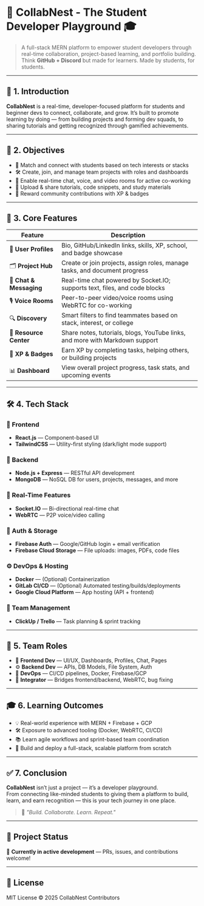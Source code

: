 # 🚀 CollabNest - The Student Developer Playground 🎓

> A full-stack MERN platform to empower student developers through real-time collaboration, project-based learning, and portfolio building.  
> Think **GitHub + Discord** but made for learners. Made by students, for students.

---

## 🌟 1. Introduction

**CollabNest** is a real-time, developer-focused platform for students and beginner devs to connect, collaborate, and grow. It’s built to promote learning by doing — from building projects and forming dev squads, to sharing tutorials and getting recognized through gamified achievements.

---

## 🎯 2. Objectives

- 👫 Match and connect with students based on tech interests or stacks  
- 🛠️ Create, join, and manage team projects with roles and dashboards  
- 💬 Enable real-time chat, voice, and video rooms for active co-working  
- 📂 Upload & share tutorials, code snippets, and study materials  
- 🏅 Reward community contributions with XP & badges  

---

## 🔧 3. Core Features

| Feature             | Description |
|--------------------|-------------|
| 👤 **User Profiles** | Bio, GitHub/LinkedIn links, skills, XP, school, and badge showcase |
| 🗂️ **Project Hub** | Create or join projects, assign roles, manage tasks, and document progress |
| 💬 **Chat & Messaging** | Real-time chat powered by Socket.IO; supports text, files, and code blocks |
| 🎙️ **Voice Rooms** | Peer-to-peer video/voice rooms using WebRTC for co-working |
| 🔍 **Discovery** | Smart filters to find teammates based on stack, interest, or college |
| 🧠 **Resource Center** | Share notes, tutorials, blogs, YouTube links, and more with Markdown support |
| 🏅 **XP & Badges** | Earn XP by completing tasks, helping others, or building projects |
| 📊 **Dashboard** | View overall project progress, task stats, and upcoming events |

---

## 🛠️ 4. Tech Stack

### 🚧 Frontend
- **React.js** — Component-based UI
- **TailwindCSS** — Utility-first styling (dark/light mode support)

### 🔩 Backend
- **Node.js + Express** — RESTful API development
- **MongoDB** — NoSQL DB for users, projects, messages, and more

### 🔁 Real-Time Features
- **Socket.IO** — Bi-directional real-time chat
- **WebRTC** — P2P voice/video calling

### 🧩 Auth & Storage
- **Firebase Auth** — Google/GitHub login + email verification
- **Firebase Cloud Storage** — File uploads: images, PDFs, code files

### ⚙️ DevOps & Hosting
- **Docker** — (Optional) Containerization
- **GitLab CI/CD** — (Optional) Automated testing/builds/deployments
- **Google Cloud Platform** — App hosting (API + frontend)

### 📅 Team Management
- **ClickUp / Trello** — Task planning & sprint tracking

---

## 👥 5. Team Roles

- 🎨 **Frontend Dev** — UI/UX, Dashboards, Profiles, Chat, Pages  
- ⚙️ **Backend Dev** — APIs, DB Models, File System, Auth  
- 🧪 **DevOps** — CI/CD pipelines, Docker, Firebase/GCP  
- 🧩 **Integrator** — Bridges frontend/backend, WebRTC, bug fixing  

---

## 🎓 6. Learning Outcomes

- 💡 Real-world experience with MERN + Firebase + GCP
- 🛠️ Exposure to advanced tooling (Docker, WebRTC, CI/CD)
- 📚 Learn agile workflows and sprint-based team coordination
- 🚀 Build and deploy a full-stack, scalable platform from scratch

---

## ✅ 7. Conclusion

**CollabNest** isn’t just a project — it’s a developer playground.  
From connecting like-minded students to giving them a platform to build, learn, and earn recognition — this is your tech journey in one place.

> 💬 *"Build. Collaborate. Learn. Repeat."*

---

## 📌 Project Status

🚧 **Currently in active development** — PRs, issues, and contributions welcome!

---

## 📄 License

MIT License © 2025 CollabNest Contributors
